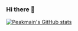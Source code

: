 ### Hi there 👋

[![Peakmain's GitHub stats](https://github-readme-stats.vercel.app/api?username=Peakmain&hide=contribs,prs)](https://github.com/peakmain)
